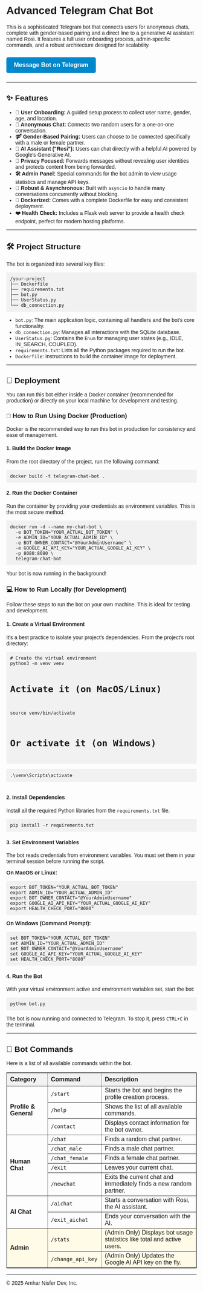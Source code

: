 <!DOCTYPE html>
<html>
<body style="font-family: sans-serif;">
<h1>Advanced Telegram Chat Bot</h1>
<p>This is a sophisticated Telegram bot that connects users for anonymous chats, complete with gender-based pairing and a direct line to a generative AI assistant named Rosi. It features a full user onboarding process, admin-specific commands, and a robust architecture designed for scalability.</p>
<a href="https://t.me/aharchatbot" target="_blank" style="display: inline-block; background-color: #0088cc; color: #ffffff; padding: 12px 20px; margin: 10px 0; text-align: center; text-decoration: none; font-size: 16px; border-radius: 5px; font-weight: bold;">Message Bot on Telegram</a>
<hr>
<h2>✨ Features</h2>
<ul>
<li><strong>👤 User Onboarding:</strong> A guided setup process to collect user name, gender, age, and location.</li>
<li><strong>💬 Anonymous Chat:</strong> Connects two random users for a one-on-one conversation.</li>
<li><strong>⚤ Gender-Based Pairing:</strong> Users can choose to be connected specifically with a male or female partner.</li>
<li><strong>🤖 AI Assistant ("Rosi"):</strong> Users can chat directly with a helpful AI powered by Google's Generative AI.</li>
<li><strong>🔐 Privacy Focused:</strong> Forwards messages without revealing user identities and protects content from being forwarded.</li>
<li><strong>🛠️ Admin Panel:</strong> Special commands for the bot admin to view usage statistics and manage API keys.</li>
<li><strong>🚀 Robust & Asynchronous:</strong> Built with <code>asyncio</code> to handle many conversations concurrently without blocking.</li>
<li><strong>🐳 Dockerized:</strong> Comes with a complete Dockerfile for easy and consistent deployment.</li>
<li><strong>❤️ Health Check:</strong> Includes a Flask web server to provide a health check endpoint, perfect for modern hosting platforms.</li>
</ul>
<hr>
<h2>🛠️ Project Structure</h2>
<p>The bot is organized into several key files:</p>
<pre><code style="background-color: #f1f1f1; display: block; padding: 10px;">/your-project
├── Dockerfile
├── requirements.txt
├── bot.py
├── UserStatus.py
└── db_connection.py
</code></pre>
<ul>
<li><code>bot.py</code>: The main application logic, containing all handlers and the bot's core functionality.</li>
<li><code>db_connection.py</code>: Manages all interactions with the SQLite database.</li>
<li><code>UserStatus.py</code>: Contains the <code>Enum</code> for managing user states (e.g., IDLE, IN_SEARCH, COUPLED).</li>
<li><code>requirements.txt</code>: Lists all the Python packages required to run the bot.</li>
<li><code>Dockerfile</code>: Instructions to build the container image for deployment.</li>
</ul>
<hr>
<h2>🚀 Deployment</h2>
<p>You can run this bot either inside a Docker container (recommended for production) or directly on your local machine for development and testing.</p>
<h3><strong>🐳 How to Run Using Docker (Production)</strong></h3>
<p>Docker is the recommended way to run this bot in production for consistency and ease of management.</p>
<h4><strong>1. Build the Docker Image</strong></h4>
<p>From the root directory of the project, run the following command:</p>
<pre><code style="background-color: #f1f1f1; display: block; padding: 10px;">docker build -t telegram-chat-bot .</code></pre>
<h4><strong>2. Run the Docker Container</strong></h4>
<p>Run the container by providing your credentials as environment variables. This is the most secure method.</p>
<pre><code style="background-color: #f1f1f1; display: block; padding: 10px;">docker run -d --name my-chat-bot \
  -e BOT_TOKEN="YOUR_ACTUAL_BOT_TOKEN" \
  -e ADMIN_ID="YOUR_ACTUAL_ADMIN_ID" \
  -e BOT_OWNER_CONTACT="@YourAdminUsername" \
  -e GOOGLE_AI_API_KEY="YOUR_ACTUAL_GOOGLE_AI_KEY" \
  -p 8080:8080 \
  telegram-chat-bot
</code></pre>
<p>Your bot is now running in the background!</p>
<h3><strong>💻 How to Run Locally (for Development)</strong></h3>
<p>Follow these steps to run the bot on your own machine. This is ideal for testing and development.</p>
<h4><strong>1. Create a Virtual Environment</strong></h4>
<p>It's a best practice to isolate your project's dependencies. From the project's root directory:</p>
<pre><code style="background-color: #f1f1f1; display: block; padding: 10px;"># Create the virtual environment
python3 -m venv venv

# Activate it (on MacOS/Linux)
source venv/bin/activate

# Or activate it (on Windows)
.\\venv\\Scripts\\activate
</code></pre>
<h4><strong>2. Install Dependencies</strong></h4>
<p>Install all the required Python libraries from the <code>requirements.txt</code> file.</p>
<pre><code style="background-color: #f1f1f1; display: block; padding: 10px;">pip install -r requirements.txt
</code></pre>
<h4><strong>3. Set Environment Variables</strong></h4>
<p>The bot reads credentials from environment variables. You must set them in your terminal session before running the script.</p>
<p><strong>On MacOS or Linux:</strong></p>
<pre><code style="background-color: #f1f1f1; display: block; padding: 10px;">export BOT_TOKEN="YOUR_ACTUAL_BOT_TOKEN"
export ADMIN_ID="YOUR_ACTUAL_ADMIN_ID"
export BOT_OWNER_CONTACT="@YourAdminUsername"
export GOOGLE_AI_API_KEY="YOUR_ACTUAL_GOOGLE_AI_KEY"
export HEALTH_CHECK_PORT="8080"
</code></pre>
<p><strong>On Windows (Command Prompt):</strong></p>
<pre><code style="background-color: #f1f1f1; display: block; padding: 10px;">set BOT_TOKEN="YOUR_ACTUAL_BOT_TOKEN"
set ADMIN_ID="YOUR_ACTUAL_ADMIN_ID"
set BOT_OWNER_CONTACT="@YourAdminUsername"
set GOOGLE_AI_API_KEY="YOUR_ACTUAL_GOOGLE_AI_KEY"
set HEALTH_CHECK_PORT="8080"
</code></pre>
<h4><strong>4. Run the Bot</strong></h4>
<p>With your virtual environment active and environment variables set, start the bot:</p>
<pre><code style="background-color: #f1f1f1; display: block; padding: 10px;">python bot.py
</code></pre>
<p>The bot is now running and connected to Telegram. To stop it, press <code>CTRL+C</code> in the terminal.</p>
<hr>
<h2>🤖 Bot Commands</h2>
<p>Here is a list of all available commands within the bot.</p>
<table border="1" style="width:100%; border-collapse: collapse;">
<thead>
<tr style="background-color: #f2f2f2;">
<th style="padding: 8px; text-align: left;">Category</th>
<th style="padding: 8px; text-align: left;">Command</th>
<th style="padding: 8px; text-align: left;">Description</th>
</tr>
</thead>
<tbody>
<tr>
<td rowspan="3"><strong>Profile & General</strong></td>
<td><code>/start</code></td>
<td>Starts the bot and begins the profile creation process.</td>
</tr>
<tr>
<td><code>/help</code></td>
<td>Shows the list of all available commands.</td>
</tr>
<tr>
<td><code>/contact</code></td>
<td>Displays contact information for the bot owner.</td>
</tr>
<tr>
<td rowspan="5"><strong>Human Chat</strong></td>
<td><code>/chat</code></td>
<td>Finds a random chat partner.</td>
</tr>
<tr>
<td><code>/chat_male</code></td>
<td>Finds a male chat partner.</td>
</tr>
<tr>
<td><code>/chat_female</code></td>
<td>Finds a female chat partner.</td>
</tr>
<tr>
<td><code>/exit</code></td>
<td>Leaves your current chat.</td>
</tr>
<tr>
<td><code>/newchat</code></td>
<td>Exits the current chat and immediately finds a new random partner.</td>
</tr>
<tr>
<td rowspan="2"><strong>AI Chat</strong></td>
<td><code>/aichat</code></td>
<td>Starts a conversation with Rosi, the AI assistant.</td>
</tr>
<tr>
<td><code>/exit_aichat</code></td>
<td>Ends your conversation with the AI.</td>
</tr>
<tr>
<td rowspan="2" style="background-color: #fffbe6;"><strong>Admin</strong></td>
<td style="background-color: #fffbe6;"><code>/stats</code></td>
<td style="background-color: #fffbe6;">(Admin Only) Displays bot usage statistics like total and active users.</td>
</tr>
<tr>
<td style="background-color: #fffbe6;"><code>/change_api_key <key></code></td>
<td style="background-color: #fffbe6;">(Admin Only) Updates the Google AI API key on the fly.</td>
</tr>
</tbody>
</table>
<hr>
<p>© 2025 Amhar Nisfer Dev, Inc.</p>
</body>
</html>
